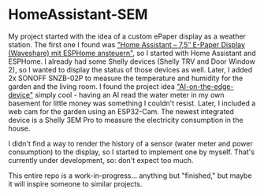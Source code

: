 # HomeAssistant-SEM

My project started with the idea of a custom ePaper display as a weather station. The first one I found was ["Home Assistant – 7,5″ E-Paper Display (Waveshare) mit ESPHome ansteuern"](https://www.it-adviser.net/home-assistant-75-e-paper-display-waveshare-mit-esphome-ansteuern-wetterstation/), so I started with Home Assistant and ESPHome. I already had some Shelly devices (Shelly TRV and Door Window 2), so I wanted to display the status of those devices as well. Later, I added 2x SONOFF SNZB-02P to measure the temperature and humidity for the garden and the living room. I found the project idea ["AI-on-the-edge-device"](https://github.com/jomjol/AI-on-the-edge-device) simply cool - having an AI read the water meter in my own basement for little money was something I couldn't resist. Later, I included a web cam for the garden using an ESP32-Cam. The newest integrated device is a Shelly 3EM Pro to measure the electricity consumption in the house.

I didn't find a way to render the history of a sensor (water meter and power consumption) to the display, so I started to implement one by myself. That's currently under development, so: don't expect too much.

This entire repo is a work-in-progress... anything but "finished," but maybe it will inspire someone to similar projects.
